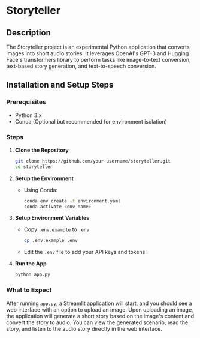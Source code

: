 # Storyteller

## Description

The Storyteller project is an experimental Python application that converts images into short audio stories. It leverages OpenAI's GPT-3 and Hugging Face's transformers library to perform tasks like image-to-text conversion, text-based story generation, and text-to-speech conversion.

## Installation and Setup Steps

### Prerequisites

- Python 3.x
- Conda (Optional but recommended for environment isolation)

### Steps

1. **Clone the Repository**

    ```bash
    git clone https://github.com/your-username/storyteller.git
    cd storyteller
    ```

2. **Setup the Environment**

     - Using Conda:

       ```bash
       conda env create -f environment.yaml
       conda activate <env-name>
       ```

3. **Setup Environment Variables**

    - Copy `.env.example` to `.env`

        ```bash
        cp .env.example .env
        ```

    - Edit the `.env` file to add your API keys and tokens.

4. **Run the App**

    ```bash
    python app.py
    ```

### What to Expect

After running `app.py`, a Streamlit application will start, and you should see a web interface with an option to upload an image. Upon uploading an image, the application will generate a short story based on the image's content and convert the story to audio. You can view the generated scenario, read the story, and listen to the audio story directly in the web interface.
